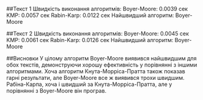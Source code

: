 ##Текст 1
Швидкість виконання алгоритмів:
Boyer-Moore: 0.0039 сек
KMP: 0.0057 сек
Rabin-Karp: 0.0122 сек
Найшвидший алгоритм: Boyer-Moore

##Текст 2
Швидкість виконання алгоритмів:
Boyer-Moore: 0.0045 сек
KMP: 0.0061 сек
Rabin-Karp: 0.0126 сек
Найшвидший алгоритм: Boyer-Moore

##Висновки
У цілому алгоритм Boyer-Moore виявився найшвидшим для обох текстів, демонструючи хорошу ефективність у порівнянні з іншими алгоритмами. Хоча алгоритм Кнута-Морріса-Пратта також показав гарні результати, але Boyer-Moore все ж виявився трохи швидшим. Рабіна-Карпа, хоча і швидший за Кнута-Морріса-Пратта, але у порівнянні з Boyer-Moore він програв.